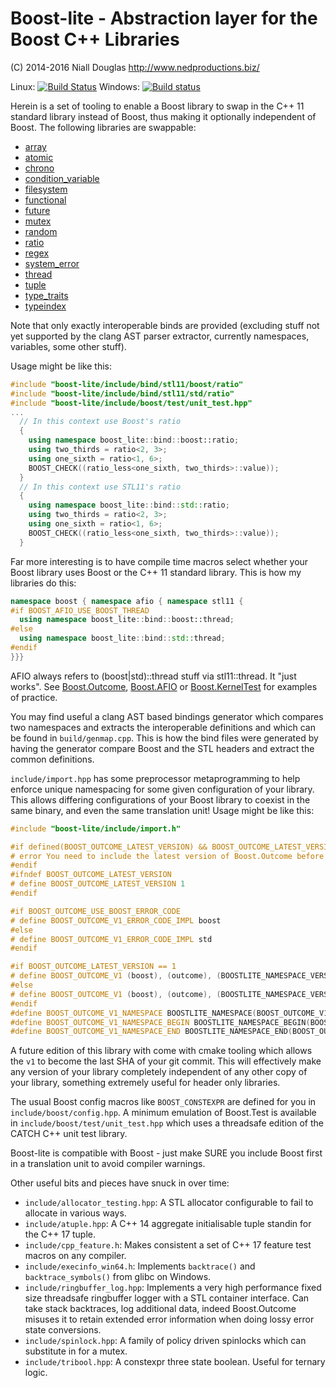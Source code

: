 # Boost-lite - Abstraction layer for the Boost C++ Libraries

(C) 2014-2016 Niall Douglas http://www.nedproductions.biz/

Linux: [![Build Status](https://travis-ci.org/ned14/boost-lite.svg?branch=master)](https://travis-ci.org/ned14/boost-lite) Windows: [![Build status](https://ci.appveyor.com/api/projects/status/y84ca5mdqwrstaw0?svg=true)](https://ci.appveyor.com/project/ned14/boost-apibind)

Herein is a set of tooling to enable a Boost library to swap in the C++ 11 standard library
instead of Boost, thus making it optionally independent of Boost. The following libraries
are swappable:

* [array](http://en.cppreference.com/w/cpp/header/atomic)
* [atomic](http://en.cppreference.com/w/cpp/header/atomic)
* [chrono](http://en.cppreference.com/w/cpp/header/chrono)
* [condition_variable](http://en.cppreference.com/w/cpp/header/condition_variable)
* [filesystem](http://en.cppreference.com/w/cpp/header/filesystem)
* [functional](http://en.cppreference.com/w/cpp/header/functional)
* [future](http://en.cppreference.com/w/cpp/header/future)
* [mutex](http://en.cppreference.com/w/cpp/header/mutex)
* [random](http://en.cppreference.com/w/cpp/header/random)
* [ratio](http://en.cppreference.com/w/cpp/header/ratio)
* [regex](http://en.cppreference.com/w/cpp/header/regex)
* [system_error](http://en.cppreference.com/w/cpp/header/system_error)
* [thread](http://en.cppreference.com/w/cpp/header/thread)
* [tuple](http://en.cppreference.com/w/cpp/header/tuple)
* [type_traits](http://en.cppreference.com/w/cpp/header/type_traits)
* [typeindex](http://en.cppreference.com/w/cpp/header/typeindex)

Note that only exactly interoperable binds are provided (excluding stuff not yet
supported by the clang AST parser extractor, currently namespaces, variables, some other stuff).

Usage might be like this:
```c++
#include "boost-lite/include/bind/stl11/boost/ratio"
#include "boost-lite/include/bind/stl11/std/ratio"
#include "boost-lite/include/boost/test/unit_test.hpp"
...
  // In this context use Boost's ratio
  {
    using namespace boost_lite::bind::boost::ratio;
    using two_thirds = ratio<2, 3>;
    using one_sixth = ratio<1, 6>;
    BOOST_CHECK((ratio_less<one_sixth, two_thirds>::value));
  }
  // In this context use STL11's ratio
  {
    using namespace boost_lite::bind::std::ratio;
    using two_thirds = ratio<2, 3>;
    using one_sixth = ratio<1, 6>;
    BOOST_CHECK((ratio_less<one_sixth, two_thirds>::value));
  }
```

Far more interesting is to have compile time macros select whether your Boost library uses Boost
or the C++ 11 standard library. This is how my libraries do this:
```c++
namespace boost { namespace afio { namespace stl11 {
#if BOOST_AFIO_USE_BOOST_THREAD
  using namespace boost_lite::bind::boost::thread;
#else
  using namespace boost_lite::bind::std::thread;
#endif
}}}
```
AFIO always refers to (boost|std)::thread stuff via stl11::thread. It "just works". See
[Boost.Outcome](https://github.com/ned14/boost.outcome),
[Boost.AFIO](https://github.com/ned14/boost.afio) or
[Boost.KernelTest](https://github.com/ned14/boost.kerneltest) for examples of practice.

You may find useful a clang AST based bindings generator which compares two namespaces and
extracts the interoperable definitions and which can be found in `build/genmap.cpp`. This is how
the bind files were generated by having the generator compare Boost and the STL headers
and extract the common definitions.

`include/import.hpp` has some preprocessor metaprogramming to help enforce unique namespacing
for some given configuration of your library. This allows differing configurations of your
Boost library to coexist in the same binary, and even the same translation unit! Usage might
be like this:

```c++
#include "boost-lite/include/import.h"

#if defined(BOOST_OUTCOME_LATEST_VERSION) && BOOST_OUTCOME_LATEST_VERSION < 1
# error You need to include the latest version of Boost.Outcome before any earlier versions within the same translation unit
#endif
#ifndef BOOST_OUTCOME_LATEST_VERSION
# define BOOST_OUTCOME_LATEST_VERSION 1
#endif

#if BOOST_OUTCOME_USE_BOOST_ERROR_CODE
# define BOOST_OUTCOME_V1_ERROR_CODE_IMPL boost
#else
# define BOOST_OUTCOME_V1_ERROR_CODE_IMPL std
#endif

#if BOOST_OUTCOME_LATEST_VERSION == 1
# define BOOST_OUTCOME_V1 (boost), (outcome), (BOOSTLITE_NAMESPACE_VERSION(v1, BOOST_OUTCOME_V1_ERROR_CODE_IMPL), inline)
#else
# define BOOST_OUTCOME_V1 (boost), (outcome), (BOOSTLITE_NAMESPACE_VERSION(v1, BOOST_OUTCOME_V1_ERROR_CODE_IMPL))
#endif
#define BOOST_OUTCOME_V1_NAMESPACE BOOSTLITE_NAMESPACE(BOOST_OUTCOME_V1)
#define BOOST_OUTCOME_V1_NAMESPACE_BEGIN BOOSTLITE_NAMESPACE_BEGIN(BOOST_OUTCOME_V1)
#define BOOST_OUTCOME_V1_NAMESPACE_END BOOSTLITE_NAMESPACE_END(BOOST_OUTCOME_V1)
```
A future edition of this library with come with cmake tooling which allows the `v1` to become
the last SHA of your git commit. This will effectively make any version of your library completely
independent of any other copy of your library, something extremely useful for header only libraries.

The usual Boost config macros like `BOOST_CONSTEXPR` are defined for you in
`include/boost/config.hpp`. A minimum emulation of Boost.Test is available in
`include/boost/test/unit_test.hpp` which uses a threadsafe edition of the CATCH C++ unit test
library.

Boost-lite is compatible with Boost - just make SURE you include Boost first in a translation
unit to avoid compiler warnings.

Other useful bits and pieces have snuck in over time:

* `include/allocator_testing.hpp`: A STL allocator configurable to fail to allocate in various
ways.
* `include/atuple.hpp`: A C++ 14 aggregate initialisable tuple standin for the C++ 17 tuple.
* `include/cpp_feature.h`: Makes consistent a set of C++ 17 feature test macros on any compiler.
* `include/execinfo_win64.h`: Implements `backtrace()` and `backtrace_symbols()` from glibc on
Windows.
* `include/ringbuffer_log.hpp`: Implements a very high performance fixed size threadsafe
ringbuffer logger with a STL container interface. Can take stack backtraces, log additional
data, indeed Boost.Outcome misuses it to retain extended error information when doing lossy
error state conversions.
* `include/spinlock.hpp`: A family of policy driven spinlocks which can substitute in for
a mutex.
* `include/tribool.hpp`: A constexpr three state boolean. Useful for ternary logic.

